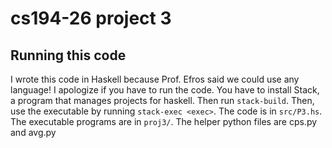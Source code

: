 # cs194-26  project 3

## Running this code

I wrote this code in Haskell because Prof. Efros said we could use any language! I apologize if you have to run the code. You have to install Stack, a program that manages projects for haskell. Then run `stack-build`. Then, use the executable by running `stack-exec <exec>`. The code is in `src/P3.hs`. The  executable programs are in `proj3/`. The helper python files are cps.py and avg.py 
